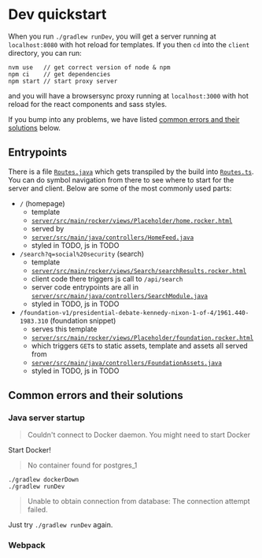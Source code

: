 # Dev quickstart

When you run `./gradlew runDev`, you will get a server running at `localhost:8080` with hot reload for templates.  If you then `cd` into the `client` directory, you can run:

```
nvm use   // get correct version of node & npm
npm ci    // get dependencies
npm start // start proxy server
```

and you will have a browsersync proxy running at `localhost:3000` with hot reload for the react components and sass styles.

If you bump into any problems, we have listed [common errors and their solutions](#common-errors-and-their-solutions) below.

## Entrypoints

There is a file [`Routes.java`](client/src/main/java/java2ts/Routes.java) which gets transpiled by the build into [`Routes.ts`](client/src/main/scripts/java2ts/Routes.ts). You can do symbol navigation from there to see where to start for the server and client.  Below are some of the most commonly used parts:

- `/` (homepage)
  - template
  - [`server/src/main/rocker/views/Placeholder/home.rocker.html`](server/src/main/rocker/views/Placeholder/home.rocker.html)
  - served by
  - [`server/src/main/java/controllers/HomeFeed.java`](server/src/main/java/controllers/HomeFeed.java)
  - styled in TODO, js in TODO
- `/search?q=social%20security` (search)
  - template
  - [`server/src/main/rocker/views/Search/searchResults.rocker.html`](server/src/main/rocker/views/Search/searchResults.rocker.html)
  - client code there triggers js call to `/api/search`
  - server code entrypoints are all in [`server/src/main/java/controllers/SearchModule.java`](server/src/main/java/controllers/SearchModule.java)
  - styled in TODO, js in TODO
- `/foundation-v1/presidential-debate-kennedy-nixon-1-of-4/1961.440-1983.310` (foundation snippet)
  - serves this template
  - [`server/src/main/rocker/views/Placeholder/foundation.rocker.html`](server/src/main/rocker/views/Placeholder/foundation.rocker.html)
  - which triggers `GET`s to static assets, template and assets all served from
  - [`server/src/main/java/controllers/FoundationAssets.java`](server/src/main/java/controllers/FoundationAssets.java)
  - styled in TODO, js in TODO

## Common errors and their solutions

### Java server startup

> Couldn't connect to Docker daemon. You might need to start Docker

Start Docker!

> No container found for postgres_1

```
./gradlew dockerDown
./gradlew runDev
```

> Unable to obtain connection from database: The connection attempt failed.

Just try `./gradlew runDev` again.

### Webpack
